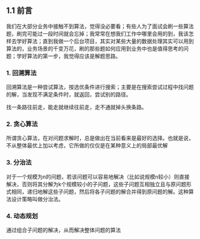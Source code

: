 ## 1.1 前言

我们在大部分业务中接触不到算法，觉得没必要看；有些人为了面试会刷一些算法题，刷完可能过一段时间就会忘掉；我常常在想我们工作中哪里会用的到，我该怎样去学好算法；直到我做一个后台项目，其实对某些大量的数据处理其实可以用到算法的，业务场景的千变万花，刷的那些题如何应用到业务中也是值得思考的问题；学好算法的第一步，我觉得应该是解题思路。

### 1. 回溯算法

回溯算法是一种尝试算法，按选优条件进行搜索；主要是在搜索尝试过程中找问题的解，当发现不满足条件时，就返回，尝试别的路径。

找一条路往前走，能走就继续往前走，走不通就掉头换条路。

### 2. 贪心算法

所谓贪心算法，在对问题求解时，总是做出在当前看来是最好的选择。也就是说，不从整体最优上加以考虑，它所做的仅仅是在某种意义上的局部最优解

### 3. 分治法

对于一个规模为n的问题，若该问题可以容易地解决（比如说规模n较小）则直接解决，否则将其分解为k个规模较小的子问题，这些子问题互相独立且与原问题形式相同，递归地解这些子问题，然后将各子问题的解合并得到原问题的解。这种算法设计策略叫做分治法。
### 4. 动态规划

通过组合子问题的解决，从而解决整体问题的算法





